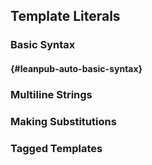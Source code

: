 ## Template Literals

### Basic Syntax

####  {#leanpub-auto-basic-syntax}

### Multiline Strings

### Making Substitutions



### Tagged Templates

  




